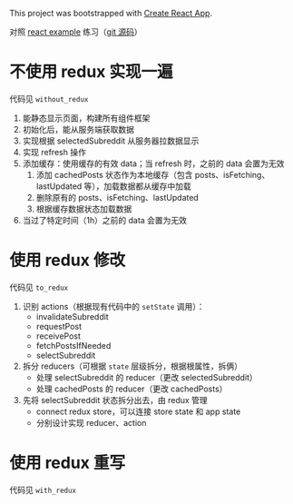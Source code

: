 This project was bootstrapped with [Create React App](https://github.com/facebookincubator/create-react-app).

对照 [react example](https://codesandbox.io/s/github/reactjs/redux/tree/master/examples/async) 练习（[git 源码](https://github.com/reduxjs/redux/tree/master/examples/async)）

# 不使用 redux 实现一遍

代码见 `without_redux`

1. 能静态显示页面，构建所有组件框架
1. 初始化后，能从服务端获取数据
2. 实现根据 selectedSubreddit 从服务器拉数据显示
3. 实现 refresh 操作
4. 添加缓存：使用缓存的有效 data；当 refresh 时，之前的 data 会置为无效
    1. 添加 cachedPosts 状态作为本地缓存（包含 posts、isFetching、lastUpdated 等），加载数据都从缓存中加载
    2. 删除原有的 posts、isFetching、lastUpdated
    3. 根据缓存数据状态加载数据
5. 当过了特定时间（1h）之前的 data 会置为无效

# 使用 redux 修改

代码见 `to_redux`

1. 识别 actions（根据现有代码中的 `setState` 调用）：
    * invalidateSubreddit
    * requestPost
    * receivePost
    * fetchPostsIfNeeded
    * selectSubreddit
2. 拆分 reducers（可根据 `state` 层级拆分，根据根属性，拆俩）
    * 处理 selectSubreddit 的 reducer（更改 selectedSubreddit）
    * 处理 cachedPosts 的 reducer（更改 cachedPosts）
1. 先将 selectSubreddit 状态拆分出去，由 redux 管理
    * connect redux store，可以连接 store state 和 app state
    * 分别设计实现 reducer、action

# 使用 redux 重写

代码见 `with_redux`
